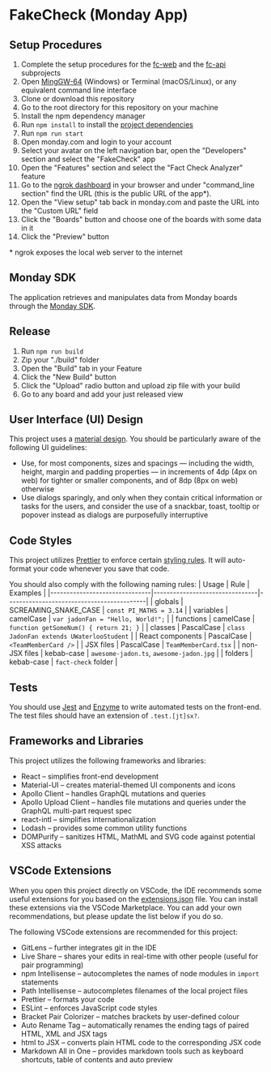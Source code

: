 # FakeCheck (Monday App)

## Setup Procedures

1. Complete the setup procedures for the [fc-web](https://github.com/Sapphire-Labs/Hackathon/blob/master/FE/README.md) and the [fc-api](https://github.com/Sapphire-Labs/Hackathon/blob/master/BE/README.md) subprojects
2. Open [MingGW-64](https://sourceforge.net/projects/mingw-w64/) (Windows) or Terminal (macOS/Linux), or any equivalent command line interface
3. Clone or download this repository
4. Go to the root directory for this repository on your machine
5. Install the npm dependency manager
6. Run `npm install` to install the [project dependencies](package.json)
7. Run `npm run start`
8. Open monday.com and login to your account
9. Select your avatar on the left navigation bar, open the "Developers" section and select the "FakeCheck" app
10. Open the "Features" section and select the "Fact Check Analyzer" feature
11. Go to the [ngrok dashboard](http://localhost:4040/status) in your browser and under "command_line section" find the URL (this is the public URL of the app\*).
12. Open the "View setup" tab back in monday.com and paste the URL into the "Custom URL" field
13. Click the "Boards" button and choose one of the boards with some data in it
14. Click the "Preview" button

\* ngrok exposes the local web server to the internet

## Monday SDK

The application retrieves and manipulates data from Monday boards through the [Monday SDK](https://monday.com/developers/apps/intro).

## Release

1. Run `npm run build`
2. Zip your "./build" folder
3. Open the "Build" tab in your Feature
4. Click the "New Build" button
5. Click the "Upload" radio button and upload zip file with your build
6. Go to any board and add your just released view

## User Interface (UI) Design

This project uses a [material design](https://material.io/design/foundation-overview/). You should be particularly aware
of the following UI guidelines:

- Use, for most components, sizes and spacings &mdash; including the width, height, margin and padding properties
  &mdash; in increments of 4dp (4px on web) for tighter or smaller components, and of 8dp (8px on web) otherwise
- Use dialogs sparingly, and only when they contain critical information or tasks for the users, and consider the use of
  a snackbar, toast, tooltip or popover instead as dialogs are purposefully interruptive

## Code Styles

This project utilizes [Prettier](https://prettier.io/) to enforce certain
[styling rules](.pretterric.json). It will auto-format your code whenever you save that code.

You should also comply with the following naming rules:
| Usage                         | Rule                           | Examples                                  |
|-------------------------------|--------------------------------|-------------------------------------------|
| globals                       | SCREAMING_SNAKE_CASE           | `const PI_MATHS = 3.14`                   |
| variables                     | camelCase                      | `var jadonFan = "Hello, World!";`         |
| functions                     | camelCase                      | `function getSomeNum() { return 21; }`    |
| classes                       | PascalCase                     | `class JadonFan extends UWaterlooStudent` |
| React components              | PascalCase                     | `<TeamMemberCard />`                      |
| JSX files                     | PascalCase                     | `TeamMemberCard.tsx`                      |
| non-JSX files                 | kebab-case                     | `awesome-jadon.ts`, `awesome-jadon.jpg`   |
| folders                       | kebab-case                     | `fact-check` folder                       |

## Tests

You should use [Jest](https://jestjs.io/) and [Enzyme](https://enzymejs.github.io/enzyme/) to write automated tests on
the front-end. The test files should have an extension of `.test.[jt]sx?`.

## Frameworks and Libraries

This project utilizes the following frameworks and libraries:

- React &ndash; simplifies front-end development
- Material-UI &ndash; creates material-themed UI components and icons
- Apollo Client &ndash; handles GraphQL mutations and queries
- Apollo Upload Client &ndash; handles file mutations and queries under the GraphQL multi-part request spec
- react-intl &ndash; simplifies internationalization
- Lodash &ndash; provides some common utility functions
- DOMPurify &ndash; sanitizes HTML, MathML and SVG code against potential XSS attacks

## VSCode Extensions

When you open this project directly on VSCode, the IDE recommends some useful extensions for you based on the
[extensions.json](.vscode/extensions.json) file. You can install these extensions via the VSCode Marketplace. You can
add your own recommendations, but please update the list below if you do so.

The following VSCode extensions are recommended for this project:

- GitLens &ndash; further integrates git in the IDE
- Live Share &ndash; shares your edits in real-time with other people (useful for pair programming)
- npm Intellisense &ndash; autocompletes the names of node modules in `import` statements
- Path Intellisense &ndash; autocompletes filenames of the local project files
- Prettier &ndash; formats your code
- ESLint &ndash; enforces JavaScript code styles
- Bracket Pair Colorizer &ndash; matches brackets by user-defined colour
- Auto Rename Tag &ndash; automatically renames the ending tags of paired HTML, XML and JSX tags
- html to JSX &ndash; converts plain HTML code to the corresponding JSX code
- Markdown All in One &ndash; provides markdown tools such as keyboard shortcuts, table of contents and auto preview
